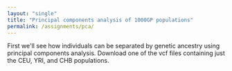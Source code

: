```yaml
---
layout: "single"
title: "Principal components analysis of 1000GP populations"
permalink: /assignments/pca/
---
```


First we'll see how individuals can be separated by genetic ancestry using principal components analysis.  Download one of the vcf files containing just the CEU, YRI, and CHB populations.
